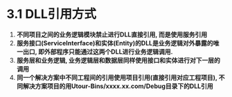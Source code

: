 # 3.1 DLL引用方式
1. **不同项目之间的业务逻辑模块禁止进行DLL直接引用, 而是使用服务引用**
2. **服务接口(ServiceInterface)和实体(Entity)的DLL是业务逻辑对外暴露的唯一出口, 即外部程序只能通过这两个DLL进行业务逻辑调用.**
3. **服务层和业务逻辑, 业务逻辑层和数据层同样使用接口和实体进行对下一层的调用**
4. **同一个解决方案中不同工程间的引用使用项目引用(直接引用对应工程项目), 不同解决方案项目的用Utour-Bins/xxxx.xx.com/Debug目录下的DLL引用**

